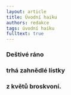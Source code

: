 ```yaml
---
layout: article
title: Úvodní haiku
authors: redakce
tags: úvodní haiku
fulltext: true
---
```


### Deštivé ráno
### trhá zahnědlé lístky
### z květů broskvoní.
